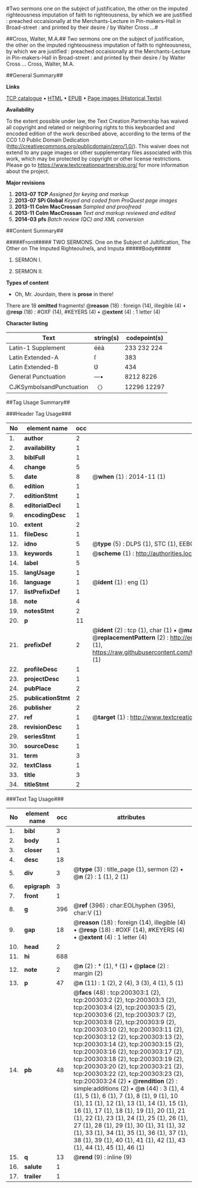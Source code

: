 #Two sermons one on the subject of justification, the other on the imputed righteousness imputation of faith to righteousness, by which we are justified : preached occaisionally at the Merchants-Lecture in Pin-makers-Hall in Broad-street : and printed by their desire / by Walter Cross ...#

##Cross, Walter, M.A.##
Two sermons one on the subject of justification, the other on the imputed righteousness imputation of faith to righteousness, by which we are justified : preached occaisionally at the Merchants-Lecture in Pin-makers-Hall in Broad-street : and printed by their desire / by Walter Cross ...
Cross, Walter, M.A.

##General Summary##

**Links**

[TCP catalogue](http://www.ota.ox.ac.uk/tcp/)  • 
[HTML](http://tei.it.ox.ac.uk/tcp/Texts-HTML/free/B20/B20887.html)  • 
[EPUB](http://tei.it.ox.ac.uk/tcp/Texts-EPUB/free/B20/B20887.epub) • 
[Page images (Historical Texts)](https://historicaltexts.jisc.ac.uk/eebo-12900604e)

**Availability**

To the extent possible under law, the Text Creation Partnership has waived all copyright and related or neighboring rights to this keyboarded and encoded edition of the work described above, according to the terms of the CC0 1.0 Public Domain Dedication (http://creativecommons.org/publicdomain/zero/1.0/). This waiver does not extend to any page images or other supplementary files associated with this work, which may be protected by copyright or other license restrictions. Please go to https://www.textcreationpartnership.org/ for more information about the project.

**Major revisions**

1. __2013-07__ __TCP__ *Assigned for keying and markup*
1. __2013-07__ __SPi Global__ *Keyed and coded from ProQuest page images*
1. __2013-11__ __Colm MacCrossan__ *Sampled and proofread*
1. __2013-11__ __Colm MacCrossan__ *Text and markup reviewed and edited*
1. __2014-03__ __pfs__ *Batch review (QC) and XML conversion*

##Content Summary##

#####Front#####
TWO SERMONS. One on the Subject of Juſtification, The Other on The Imputed Righteouſneſs, and Imputa
#####Body#####

1. SERMON I.

1. SERMON II.

**Types of content**

  * Oh, Mr. Jourdain, there is **prose** in there!

There are 18 **omitted** fragments! 
 @__reason__ (18) : foreign (14), illegible (4)  •  @__resp__ (18) : #OXF (14), #KEYERS (4)  •  @__extent__ (4) : 1 letter (4)

**Character listing**


|Text|string(s)|codepoint(s)|
|---|---|---|
|Latin-1 Supplement|éèà|233 232 224|
|Latin Extended-A|ſ|383|
|Latin Extended-B|Ʋ|434|
|General Punctuation|—•|8212 8226|
|CJKSymbolsandPunctuation|〈〉|12296 12297|

##Tag Usage Summary##

###Header Tag Usage###

|No|element name|occ|attributes|
|---|---|---|---|
|1.|__author__|2||
|2.|__availability__|1||
|3.|__biblFull__|1||
|4.|__change__|5||
|5.|__date__|8| @__when__ (1) : 2014-11 (1)|
|6.|__edition__|1||
|7.|__editionStmt__|1||
|8.|__editorialDecl__|1||
|9.|__encodingDesc__|1||
|10.|__extent__|2||
|11.|__fileDesc__|1||
|12.|__idno__|5| @__type__ (5) : DLPS (1), STC (1), EEBO-CITATION (1), OCLC (1), VID (1)|
|13.|__keywords__|1| @__scheme__ (1) : http://authorities.loc.gov/ (1)|
|14.|__label__|5||
|15.|__langUsage__|1||
|16.|__language__|1| @__ident__ (1) : eng (1)|
|17.|__listPrefixDef__|1||
|18.|__note__|4||
|19.|__notesStmt__|2||
|20.|__p__|11||
|21.|__prefixDef__|2| @__ident__ (2) : tcp (1), char (1)  •  @__matchPattern__ (2) : ([0-9\-]+):([0-9IVX]+) (1), (.+) (1)  •  @__replacementPattern__ (2) : http://eebo.chadwyck.com/downloadtiff?vid=$1&page=$2 (1), https://raw.githubusercontent.com/textcreationpartnership/Texts/master/tcpchars.xml#$1 (1)|
|22.|__profileDesc__|1||
|23.|__projectDesc__|1||
|24.|__pubPlace__|2||
|25.|__publicationStmt__|2||
|26.|__publisher__|2||
|27.|__ref__|1| @__target__ (1) : http://www.textcreationpartnership.org/docs/. (1)|
|28.|__revisionDesc__|1||
|29.|__seriesStmt__|1||
|30.|__sourceDesc__|1||
|31.|__term__|3||
|32.|__textClass__|1||
|33.|__title__|3||
|34.|__titleStmt__|2||


###Text Tag Usage###

|No|element name|occ|attributes|
|---|---|---|---|
|1.|__bibl__|3||
|2.|__body__|1||
|3.|__closer__|1||
|4.|__desc__|18||
|5.|__div__|3| @__type__ (3) : title_page (1), sermon (2)  •  @__n__ (2) : 1 (1), 2 (1)|
|6.|__epigraph__|3||
|7.|__front__|1||
|8.|__g__|396| @__ref__ (396) : char:EOLhyphen (395), char:V (1)|
|9.|__gap__|18| @__reason__ (18) : foreign (14), illegible (4)  •  @__resp__ (18) : #OXF (14), #KEYERS (4)  •  @__extent__ (4) : 1 letter (4)|
|10.|__head__|2||
|11.|__hi__|688||
|12.|__note__|2| @__n__ (2) : * (1), † (1)  •  @__place__ (2) : margin (2)|
|13.|__p__|47| @__n__ (11) : 1 (2), 2 (4), 3 (3), 4 (1), 5 (1)|
|14.|__pb__|48| @__facs__ (48) : tcp:200303:1 (2), tcp:200303:2 (2), tcp:200303:3 (2), tcp:200303:4 (2), tcp:200303:5 (2), tcp:200303:6 (2), tcp:200303:7 (2), tcp:200303:8 (2), tcp:200303:9 (2), tcp:200303:10 (2), tcp:200303:11 (2), tcp:200303:12 (2), tcp:200303:13 (2), tcp:200303:14 (2), tcp:200303:15 (2), tcp:200303:16 (2), tcp:200303:17 (2), tcp:200303:18 (2), tcp:200303:19 (2), tcp:200303:20 (2), tcp:200303:21 (2), tcp:200303:22 (2), tcp:200303:23 (2), tcp:200303:24 (2)  •  @__rendition__ (2) : simple:additions (2)  •  @__n__ (44) : 3 (1), 4 (1), 5 (1), 6 (1), 7 (1), 8 (1), 9 (1), 10 (1), 11 (1), 12 (1), 13 (1), 14 (1), 15 (1), 16 (1), 17 (1), 18 (1), 19 (1), 20 (1), 21 (1), 22 (1), 23 (1), 24 (1), 25 (1), 26 (1), 27 (1), 28 (1), 29 (1), 30 (1), 31 (1), 32 (1), 33 (1), 34 (1), 35 (1), 36 (1), 37 (1), 38 (1), 39 (1), 40 (1), 41 (1), 42 (1), 43 (1), 44 (1), 45 (1), 46 (1)|
|15.|__q__|13| @__rend__ (9) : inline (9)|
|16.|__salute__|1||
|17.|__trailer__|1||
